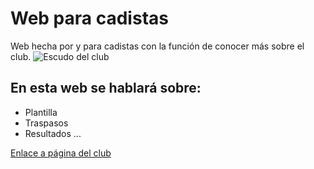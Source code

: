 # Web para cadistas
Web hecha por y para cadistas con la función de conocer más sobre el club.
![Escudo del club](https://upload.wikimedia.org/wikipedia/commons/e/ef/C%C3%A1diz_CF_escudo.png)
## En esta web se hablará sobre:
- Plantilla
- Traspasos
- Resultados
...


[Enlace a página del club](https://www.cadizcf.md)
